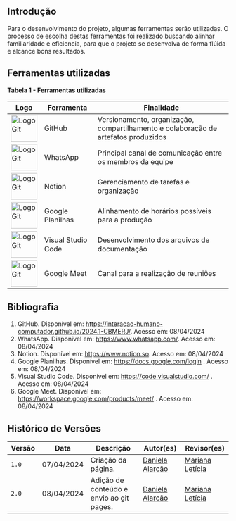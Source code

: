 ## Introdução
<p>Para o desenvolvimento do projeto, algumas ferramentas serão utilizadas. O processo de escolha destas ferramentas foi realizado buscando alinhar familiaridade e eficiencia, para que o projeto se desenvolva de forma flúida e alcance bons resultados. </p>

## Ferramentas utilizadas
<strong>Tabela 1 - Ferramentas utilizadas</strong><br>

| Logo | Ferramenta | Finalidade | 
|----------|--------|----------|
| <img alt="LogoGit" src="../img/GitHub.png" width="60px">| GitHub  | Versionamento, organização, compartilhamento e colaboração de artefatos produzidos |
| <img alt="LogoGit" src="../img/Whats.png" width="60px">  | WhatsApp  | Principal canal de comunicação entre os membros da equipe | 
| <img alt="LogoGit" src="../img/Notion.png" width="60px">  | Notion  | Gerenciamento de tarefas e organização | 
| <img alt="LogoGit" src="../img/Planilhas.png" width="60px">  | Google Planilhas | Alinhamento de horários possíveis para a produção | 
| <img alt="LogoGit" src="../img/VsCode.jpg" width="60px">  | Visual Studio Code | Desenvolvimento dos arquivos de documentação | 
| <img alt="LogoGit" src="../img/Meet.png" width="60px">  | Google Meet | Canal para a realização de reuniões  | 

## Bibliografia
1. GitHub. Disponível em: <a href="https://interacao-humano-computador.github.io/2024.1-CBMERJ/">https://interacao-humano-computador.github.io/2024.1-CBMERJ/</a>. Acesso em: 08/04/2024
2. WhatsApp. Disponível em: <a href="https://www.whatsapp.com/">https://www.whatsapp.com/</a>. Acesso em: 08/04/2024
3. Notion. Disponível em: <a href="https://www.notion.so">https://www.notion.so</a>. Acesso em: 08/04/2024
4. Google Planilhas. Disponível em: <a href="https://docs.google.com/login">https://docs.google.com/login</a> . Acesso em: 08/04/2024
5. Visual Studio Code. Disponível em: <a href="https://code.visualstudio.com/">https://code.visualstudio.com/</a> . Acesso em: 08/04/2024
6. Google Meet. Disponível em: <a href="https://workspace.google.com/products/meet/">https://workspace.google.com/products/meet/</a> . Acesso em: 08/04/2024

## Histórico de Versões

| Versão |    Data    | Descrição                                 | Autor(es)                                       | Revisor(es)                                    |
| ------ | :--------: | ----------------------------------------- | ----------------------------------------------- | ---------------------------------------------- |
| `1.0`   | 07/04/2024 | Criação da página.                         | [Daniela Alarcão](https://github.com/danialarcao) |   [Mariana Letícia](https://github.com/Marianannn) |
| `2.0`   | 08/04/2024 | Adição de conteúdo e envio ao git pages.                        | [Daniela Alarcão](https://github.com/danialarcao) |   [Mariana Letícia](https://github.com/Marianannn) |
